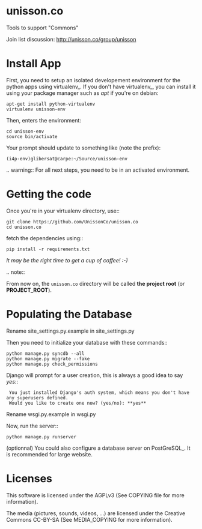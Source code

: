 unisson.co
==========

Tools to support "Commons"

Join list discussion: http://unisson.co/group/unisson

Install App
=============

First, you need to setup an isolated developement environment for the
python apps using virtualenv_. If you don't have virtualenv_, you can
install it using your package manager such as *apt* if you're on
debian:

    apt-get install python-virtualenv
    virtualenv unisson-env

Then, enters the environment:

    cd unisson-env
    source bin/activate
  
Your prompt should update to something like (note the prefix):

    (i4p-env)glibersat@carpe:~/Source/unisson-env

.. warning:: For all next steps, you need to be in an activated environment.
  
  
Getting the code
================

Once you're in your virtualenv directory, use::

    git clone https://github.com/UnissonCo/unisson.co
    cd unisson.co
  
fetch the dependencies using::

    pip install -r requirements.txt
  
*It may be the right time to get a cup of coffee! :-)*

.. note::

  From now on, the ``unisson.co`` directory will be called **the project root** (or **PROJECT_ROOT**).


Populating the Database
=======================

Rename site_settings.py.example in site_settings.py

Then you need to initialize your database with these commands::

    python manage.py syncdb --all
    python manage.py migrate --fake
    python manage.py check_permissions


Django will prompt for a user creation, this is always a good idea to say *yes*::

     You just installed Django's auth system, which means you don't have any superusers defined.
     Would you like to create one now? (yes/no): **yes**

Rename wsgi.py.example in wsgi.py

Now, run the server::

    python manage.py runserver

(optionnal) You could also configure a database server on PostGreSQL_. It is recommended for large website.

Licenses
========

This software is licensed under the AGPLv3 (See COPYING file for more information).

The media (pictures, sounds, videos, ...) are licensed under the Creative Commons CC-BY-SA (See MEDIA_COPYING for more information).
